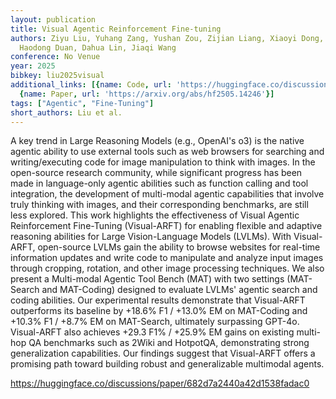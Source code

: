 ```yaml
---
layout: publication
title: Visual Agentic Reinforcement Fine-tuning
authors: Ziyu Liu, Yuhang Zang, Yushan Zou, Zijian Liang, Xiaoyi Dong, Yuhang Cao,
  Haodong Duan, Dahua Lin, Jiaqi Wang
conference: No Venue
year: 2025
bibkey: liu2025visual
additional_links: [{name: Code, url: 'https://huggingface.co/discussions/paper/682d7a2440a42d1538fadac0'},
  {name: Paper, url: 'https://arxiv.org/abs/hf2505.14246'}]
tags: ["Agentic", "Fine-Tuning"]
short_authors: Liu et al.
---
```

A key trend in Large Reasoning Models (e.g., OpenAI's o3) is the native agentic ability to use external tools such as web browsers for searching and writing/executing code for image manipulation to think with images. In the open-source research community, while significant progress has been made in language-only agentic abilities such as function calling and tool integration, the development of multi-modal agentic capabilities that involve truly thinking with images, and their corresponding benchmarks, are still less explored. This work highlights the effectiveness of Visual Agentic Reinforcement Fine-Tuning (Visual-ARFT) for enabling flexible and adaptive reasoning abilities for Large Vision-Language Models (LVLMs). With Visual-ARFT, open-source LVLMs gain the ability to browse websites for real-time information updates and write code to manipulate and analyze input images through cropping, rotation, and other image processing techniques. We also present a Multi-modal Agentic Tool Bench (MAT) with two settings (MAT-Search and MAT-Coding) designed to evaluate LVLMs' agentic search and coding abilities. Our experimental results demonstrate that Visual-ARFT outperforms its baseline by +18.6% F1 / +13.0% EM on MAT-Coding and +10.3% F1 / +8.7% EM on MAT-Search, ultimately surpassing GPT-4o. Visual-ARFT also achieves +29.3 F1% / +25.9% EM gains on existing multi-hop QA benchmarks such as 2Wiki and HotpotQA, demonstrating strong generalization capabilities. Our findings suggest that Visual-ARFT offers a promising path toward building robust and generalizable multimodal agents.

https://huggingface.co/discussions/paper/682d7a2440a42d1538fadac0